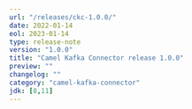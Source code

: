 ```yaml
---
url: "/releases/ckc-1.0.0/"
date: 2022-01-14
eol: 2023-01-14
type: release-note
version: "1.0.0"
title: "Camel Kafka Connector release 1.0.0"
preview: ""
changelog: ""
category: "camel-kafka-connector"
jdk: [8,11]
---
```

